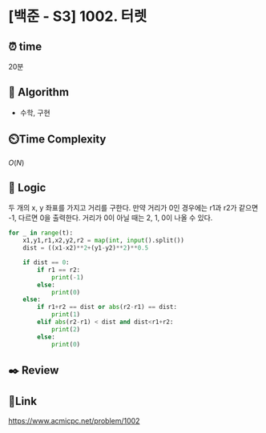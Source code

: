 # [백준 - S3] 1002. 터렛

## ⏰ **time**

20분

## :pushpin: **Algorithm**

- 수학, 구현

## ⏲️**Time Complexity**

$O(N)$

## :round_pushpin: **Logic**
두 개의 x, y 좌표를 가지고 거리를 구한다.
만약 거리가 0인 경우에는 r1과 r2가 같으면 -1, 다르면 0을 출력한다.
거리가 0이 아닐 때는 2, 1, 0이 나올 수 있다.
```python
for _ in range(t):
    x1,y1,r1,x2,y2,r2 = map(int, input().split())
    dist = ((x1-x2)**2+(y1-y2)**2)**0.5

    if dist == 0:
        if r1 == r2:
            print(-1)
        else:
            print(0)
    else:
        if r1+r2 == dist or abs(r2-r1) == dist:
            print(1)
        elif abs(r2-r1) < dist and dist<r1+r2:
            print(2)
        else:
            print(0)
```


## :black_nib: **Review**  


## 📡**Link**
https://www.acmicpc.net/problem/1002
